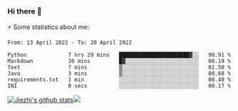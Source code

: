 ### Hi there 👋

⚡ Some statistics about me:


<!--START_SECTION:waka-->

```text
From: 13 April 2022 - To: 20 April 2022

Python             7 hrs 29 mins   ██████████████████████▓░░   90.91 %
Markdown           30 mins         █▓░░░░░░░░░░░░░░░░░░░░░░░   06.19 %
Text               7 mins          ▒░░░░░░░░░░░░░░░░░░░░░░░░   01.50 %
Java               3 mins          ▒░░░░░░░░░░░░░░░░░░░░░░░░   00.68 %
requirements.txt   1 min           ░░░░░░░░░░░░░░░░░░░░░░░░░   00.40 %
INI                0 secs          ░░░░░░░░░░░░░░░░░░░░░░░░░   00.17 %
```

<!--END_SECTION:waka-->





[![Jiezhi's github stats](https://github-readme-stats.vercel.app/api?username=Jiezhi&show_icons=true)](https://github.com/Jiezhi/github-readme-stats)[![](https://stats.justsong.cn/api/leetcode/?username=Jiezhi)](https://leetcode.com/Jiezhi/) 
<!--
[![Top Langs](https://github-readme-stats.vercel.app/api/top-langs/?username=Jiezhi&hide=javascript,html)](https://github.com/Jiezhi/github-readme-stats)

**Jiezhi/Jiezhi** is a ✨ _special_ ✨ repository because its `README.md` (this file) appears on your GitHub profile.

Here are some ideas to get you started:

- 🔭 I’m currently working on ...
- 🌱 I’m currently learning ...
- 👯 I’m looking to collaborate on ...
- 🤔 I’m looking for help with ...
- 💬 Ask me about ...
- 📫 How to reach me: ...
- 😄 Pronouns: ...
- ⚡ Fun fact: ...
-->

